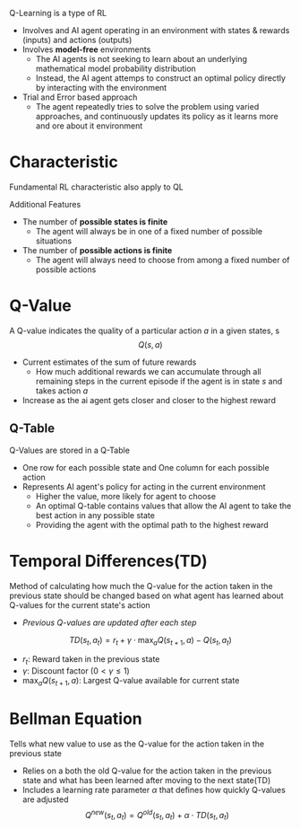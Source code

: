 Q-Learning is a type of RL
- Involves and AI agent operating in an environment with states & rewards (inputs) and actions (outputs)
- Involves **model-free** environments
	- The AI agents is not seeking to learn about an underlying mathematical model probability distribution
	- Instead, the AI agent attemps to construct an optimal policy directly by interacting with the environment
- Trial and Error based approach
	- The agent repeatedly tries to solve the problem using varied approaches, and continuously updates its policy as it learns more and ore about it environment

# Characteristic
Fundamental RL characteristic also apply to QL

Additional Features
- The number of **possible states is finite**
	- The agent will always be in one of a fixed number of possible situations
- The number of **possible actions is finite**
	- The agent will always need to choose from among a fixed number of possible actions

# Q-Value
A Q-value indicates the quality of a particular action $a$ in a given states, s
$$Q(s,a)$$
- Current estimates of the sum of future rewards
	- How much additional rewards we can accumulate through all remaining steps in the current episode if the agent is in state $s$ and takes action $a$
- Increase as the ai agent gets closer and closer to the highest reward

## Q-Table
Q-Values are stored in a Q-Table
- One row for each possible state and One column for each possible action
- Represents AI agent's policy for acting in the current environment
	- Higher the value, more likely for agent to choose
	- An optimal Q-table contains values that allow the AI agent to take the best action in any possible state
	- Providing the agent with the optimal path to the highest reward


# Temporal Differences(TD)
Method of calculating how much the Q-value for the action taken in the previous state should be changed based on what agent has learned about Q-values for the current state's action
- *Previous Q-values are updated after each step*

$$TD(s_{t}, a_{t})=r_{t}+\gamma\cdot \max_{a}Q(s_{t+1}, a)-Q(s_{t}, a_{t})$$
- $r_{t}$: Reward taken in the previous state
- $\gamma$: Discount factor ($0<\gamma\leq 1$)
- $\max_{a}Q(s_{t+1}, a)$: Largest Q-value available for current state

# Bellman Equation
Tells what new value to use as the Q-value for the action taken in the previous state
- Relies on a both the old Q-value for the action taken in the previous state and what has been learned after moving to the next state(TD)
- Includes a learning rate parameter $\alpha$ that defines how quickly Q-values are adjusted
$$Q^{new}(s_{t}, a_{t})=Q^{old}(s_{t},a_{t})+\alpha\cdot TD(s_{t},a_{t})$$

